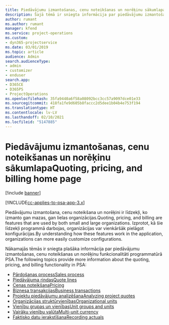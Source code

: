 ```yaml
---
title: Piedāvājumu izmantošanas, cenu noteikšanas un norēķinu sākumlapa
description: Šajā tēmā ir sniegta informācija par piedāvājumu izmantošanu, cenu noteikšanu un norēķiniem.
author: rumant
ms.author: rumant
manager: kfend
ms.service: project-operations
ms.custom:
- dyn365-projectservice
ms.date: 03/01/2019
ms.topic: article
audience: Admin
search.audienceType:
- admin
- customizer
- enduser
search.app:
- D365CE
- D365PS
- ProjectOperations
ms.openlocfilehash: 35fa9440a6f58a08092bcc3cc57a9097dce01e33
ms.sourcegitcommit: 418fa1fe9d605b8faccc2d5dee1b04b4e753f194
ms.translationtype: HT
ms.contentlocale: lv-LV
ms.lasthandoff: 02/10/2021
ms.locfileid: "5147885"
---
```

# <a name="quoting-pricing-and-billing-home-page"></a><span data-ttu-id="34bfb-103">Piedāvājumu izmantošanas, cenu noteikšanas un norēķinu sākumlapa</span><span class="sxs-lookup"><span data-stu-id="34bfb-103">Quoting, pricing, and billing home page</span></span>

[!include [banner](../includes/psa-now-project-operations.md)]

[!INCLUDE[cc-applies-to-psa-app-3.x](../includes/cc-applies-to-psa-app-3x.md)]

<span data-ttu-id="34bfb-104">Piedāvājumu izmantošana, cenu noteikšana un norēķini ir līdzekļi, ko izmanto gan mazas, gan lielas organizācijas.</span><span class="sxs-lookup"><span data-stu-id="34bfb-104">Quoting, pricing, and billing are features that are used by both small and large organizations.</span></span> <span data-ttu-id="34bfb-105">Izprotot, kā šie līdzekļi programmā darbojas, organizācijas var vienkāršāk pielāgot konfigurācijas.</span><span class="sxs-lookup"><span data-stu-id="34bfb-105">By understanding how these features work in the application, organizations can more easily customize configurations.</span></span>

<span data-ttu-id="34bfb-106">Nākamajās tēmās ir sniegta plašāka informācija par piedāvājumu izmantošanas, cenu noteikšanas un norēķinu funkcionalitāti programmatūrā PSA.</span><span class="sxs-lookup"><span data-stu-id="34bfb-106">The following topics provide more information about the quoting, pricing, and billing functionality in PSA:</span></span>

- [<span data-ttu-id="34bfb-107">Pārdošanas process</span><span class="sxs-lookup"><span data-stu-id="34bfb-107">Sales process</span></span>](basic-sales-process.md)
- [<span data-ttu-id="34bfb-108">Piedāvājuma rindas</span><span class="sxs-lookup"><span data-stu-id="34bfb-108">Quote lines</span></span>](basic-quote-lines.md)
- [<span data-ttu-id="34bfb-109">Cenas noteikšana</span><span class="sxs-lookup"><span data-stu-id="34bfb-109">Pricing</span></span>](basic-pricing.md)
- [<span data-ttu-id="34bfb-110">Biznesa transakcijas</span><span class="sxs-lookup"><span data-stu-id="34bfb-110">Business transactions</span></span>](basic-business-transactions.md)
- [<span data-ttu-id="34bfb-111">Projektu piedāvājumu analizēšana</span><span class="sxs-lookup"><span data-stu-id="34bfb-111">Analyzing project quotes</span></span>](basic-analyzing-quotes.md)
- [<span data-ttu-id="34bfb-112">Organizācijas struktūrvienības</span><span class="sxs-lookup"><span data-stu-id="34bfb-112">Organizational units</span></span>](advanced-organizational.md)
- [<span data-ttu-id="34bfb-113">Vienību grupas un vienības</span><span class="sxs-lookup"><span data-stu-id="34bfb-113">Unit groups and units</span></span>](advanced-units.md)
- [<span data-ttu-id="34bfb-114">Vairāku vienību valūta</span><span class="sxs-lookup"><span data-stu-id="34bfb-114">Multi-unit currency</span></span>](advanced-currency.md)
- [<span data-ttu-id="34bfb-115">Faktisko datu ierakstīšana</span><span class="sxs-lookup"><span data-stu-id="34bfb-115">Recording actuals</span></span>](advanced-actuals.md)
